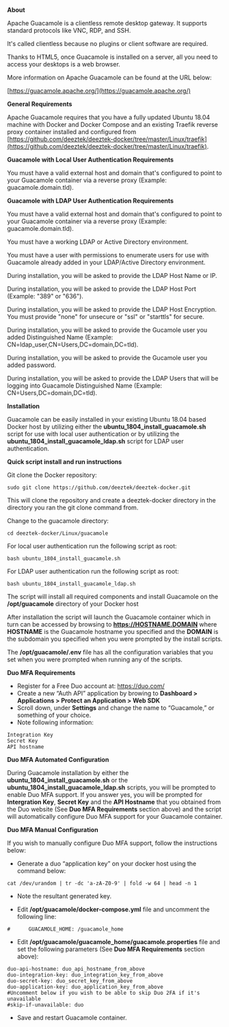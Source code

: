 **About**

Apache Guacamole is a clientless remote desktop gateway. It supports standard protocols like VNC, RDP, and SSH.

It's called clientless because no plugins or client software are required.

Thanks to HTML5, once Guacamole is installed on a server, all you need to access your desktops is a web browser.

More information on Apache Guacamole can be found at the URL below:

[https://guacamole.apache.org/](https://guacamole.apache.org/)


**General Requirements**

Apache Guacamole requires that you have a fully updated Ubuntu 18.04 machine with Docker and Docker Compose and an existing Traefik reverse proxy container installed and configured from [https://github.com/deeztek/deeztek-docker/tree/master/Linux/traefik](https://github.com/deeztek/deeztek-docker/tree/master/Linux/traefik).

**Guacamole with Local User Authentication Requirements**

You must have a valid external host and domain that's configured to point to your Guacamole container via a reverse proxy (Example: guacamole.domain.tld).

**Guacamole with LDAP User Authentication Requirements**

You must have a valid external host and domain that's configured to point to your Guacamole container via a reverse proxy (Example: guacamole.domain.tld).

You must have a working LDAP or Active Directory environment.

You must have a user with permissions to enumerate users for use with Guacamole already added in your LDAP/Active Directory environment.

During installation, you will be asked to provide the LDAP Host Name or IP.

During installation, you will be asked to provide the LDAP Host Port (Example: "389" or "636").

During installation, you will be asked to provide the LDAP Host Encryption. You must provide "none" for unsecure or "ssl" or "starttls" for secure.

During installation, you will be asked to provide the Gucamole user you added Distinguished Name (Example: CN=ldap_user,CN=Users,DC=domain,DC=tld).

During installation, you will be asked to provide the Gucamole user you added password.

During installation, you will be asked to provide the LDAP Users that will be logging into Guacamole Distinguished Name (Example: CN=Users,DC=domain,DC=tld).

**Installation**

Guacamole can be easily installed in your existing Ubuntu 18.04 based Docker host by utilizing either the **ubuntu_1804_install_guacamole.sh** script for use with local user authentication or by utilizing the **ubuntu_1804_install_guacamole_ldap.sh** script for LDAP user authentication.

**Quick script install and run instructions**

Git clone the Docker repository:

`sudo git clone https://github.com/deeztek/deeztek-docker.git`

This will clone the repository and create a deeztek-docker directory in the directory you ran the git clone command from.

Change to the guacamole directory:

`cd deeztek-docker/Linux/guacamole`

For local user authentication run the following script as root:

`bash ubuntu_1804_install_guacamole.sh`

For LDAP user authentication run the following script as root:

`bash ubuntu_1804_install_guacamole_ldap.sh`

The script will install all required components and install Guacamole on the **/opt/guacamole** directory of your Docker host

After installation the script will launch the Guacamole container which in turn can be accessed by browsing to **https://HOSTNAME.DOMAIN** where **HOSTNAME** is the Guacamole hostname you specified and the **DOMAIN** is the subdomain you specified when you were prompted by the install scripts.

The **/opt/guacamole/.env** file has all the configuration variables that you set when you were prompted when running any of the scripts. 

**Duo MFA Requirements**

* Register for a Free Duo account at: https://duo.com/
* Create a new “Auth API” application by browing to **Dashboard > Applications > Protect an Application > Web SDK**
* Scroll down, under **Settings** and change the name to “Guacamole,” or something of your choice.
* Note following information:

```
Integration Key
Secret Key
API hostname
```

**Duo MFA Automated Configuration**

During Guacamole installation by either the **ubuntu_1804_install_guacamole.sh** or the **ubuntu_1804_install_guacamole_ldap.sh** scripts, you will be prompted to enable Duo MFA support. If you answer yes, you will be prompted for **Intergration Key**, **Secret Key** and the **API Hostname** that you obtained from the Duo website (See **Duo MFA Requirements** section above) and the script will automatically configure Duo MFA support for your Guacamole container.

**Duo MFA Manual Configuration**

If you wish to manually configure Duo MFA support, follow the instructions below:

* Generate a duo “application key” on your docker host using the command below:  

`cat /dev/urandom | tr -dc 'a-zA-Z0-9' | fold -w 64 | head -n 1`

* Note the resultant generated key.

* Edit **/opt/guacamole/docker-compose.yml** file and uncomment the following line:

`#      GUACAMOLE_HOME: /guacamole_home`

* Edit **/opt/guacamole/guacamole_home/guacamole.properties** file and set the following parameters (See **Duo MFA Requirements** section above):

```
duo-api-hostname: duo_api_hostname_from_above
duo-integration-key: duo_integration_key_from_above
duo-secret-key: duo_secret_key_from_above
duo-application-key: duo_application_key_from_above
#Uncomment below if you wish to be able to skip Duo 2FA if it's unavailable
#skip-if-unavailable: duo 
```
* Save and restart Guacamole container. 




